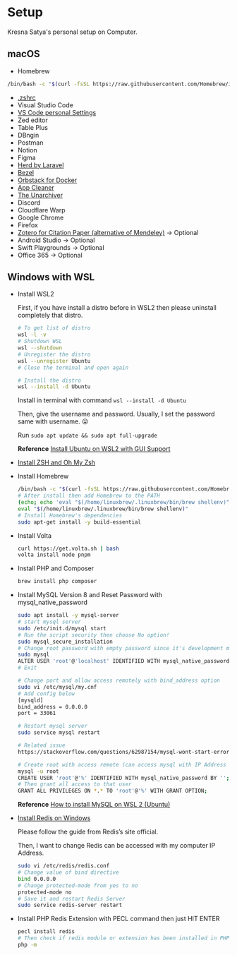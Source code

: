 # Setup
Kresna Satya's personal setup on Computer.

## macOS

- Homebrew

```bash
/bin/bash -c "$(curl -fsSL https://raw.githubusercontent.com/Homebrew/install/HEAD/install.sh)"
```

- [.zshrc](/.zshrc)
- Visual Studio Code
- [VS Code personal Settings](/vscode-user-settings/settings.json)
- Zed editor
- Table Plus
- DBngin
- Postman
- Notion
- Figma
- [Herd by Laravel](https://herd.laravel.com)
- [Bezel](https://getbezel.app/)
- [Orbstack for Docker](https://orbstack.dev/)
- [App Cleaner](https://freemacsoft.net/appcleaner/)
- [The Unarchiver](https://theunarchiver.com/)
- Discord
- Cloudflare Warp
- Google Chrome
- Firefox
- [Zotero for Citation Paper (alternative of Mendeley)](https://www.zotero.org/) -> Optional
- Android Studio -> Optional
- Swift Playgrounds -> Optional
- Office 365 -> Optional

## Windows with WSL

- Install WSL2

    First, if you have install a distro before in WSL2 then please uninstall completely that distro.

    ```bash
    # To get list of distro
    wsl -l -v
    # Shutdown WSL
    wsl --shutdown
    # Unregister the distro
    wsl --unregister Ubuntu
    # Close the terminal and open again

    # Install the distro
    wsl --install -d Ubuntu
    ```

    Install in terminal with command `wsl --install -d Ubuntu`

    Then, give the username and password. Usually, I set the password same with username. 😛

    Run `sudo apt update && sudo apt full-upgrade`

    **Reference**
    [Install Ubuntu on WSL2 with GUI Support](https://ubuntu.com/tutorials/install-ubuntu-on-wsl2-on-windows-11-with-gui-support#1-overview)

- [Install ZSH and Oh My Zsh](https://dev.to/contactsunny/installing-zsh-and-oh-my-zsh-on-windows-11-with-wsl2-1p5i)
- Install Homebrew

    ```bash
    /bin/bash -c "$(curl -fsSL https://raw.githubusercontent.com/Homebrew/install/HEAD/install.sh)"
    # After install then add Homebrew to the PATH
    (echo; echo 'eval "$(/home/linuxbrew/.linuxbrew/bin/brew shellenv)"') >> /home/usdidev/.zshrc
    eval "$(/home/linuxbrew/.linuxbrew/bin/brew shellenv)"
    # Install Homebrew's dependencies
    sudo apt-get install -y build-essential
    ```
- Install Volta

    ```bash
    curl https://get.volta.sh | bash
    volta install node pnpm
    ```
- Install PHP and Composer

    ```bash
    brew install php composer
    ```
- Install MySQL Version 8 and Reset Password with mysql_native_password
    
    ```bash
    sudo apt install -y mysql-server
    # start mysql server
    sudo /etc/init.d/mysql start
    # Run the script security then choose No option!
    sudo mysql_secure_installation
    # Change root password with empty password since it's development mode
    sudo mysql
    ALTER USER 'root'@'localhost' IDENTIFIED WITH mysql_native_password BY '';
    # Exit

    # Change port and allow access remotely with bind_address option
    sudo vi /etc/mysql/my.cnf
    # Add config below
    [mysqld]
    bind_address = 0.0.0.0
    port = 33061

    # Restart mysql server
    sudo service mysql restart

    # Related issue
    https://stackoverflow.com/questions/62987154/mysql-wont-start-error-su-warning-cannot-change-directory-to-nonexistent

    # Create root with access remote (can access mysql with IP Address of my computer)
    mysql -u root
    CREATE USER 'root'@'%' IDENTIFIED WITH mysql_native_password BY '';
    # Then grant all access to that user
    GRANT ALL PRIVILEGES ON *.* TO 'root'@'%' WITH GRANT OPTION;
    ```

    **Reference**
    [How to install MySQL on WSL 2 (Ubuntu)](https://pen-y-fan.github.io/2021/08/08/How-to-install-MySQL-on-WSL-2-Ubuntu/)

- [Install Redis on Windows](https://redis.io/docs/install/install-redis/install-redis-on-windows/)
    
    Please follow the guide from Redis’s site official.

    Then, I want to change Redis can be accessed with my computer IP Address.

    ```bash
    sudo vi /etc/redis/redis.conf
    # Change value of bind directive
    bind 0.0.0.0
    # Change protected-mode from yes to no
    protected-mode no
    # Save it and restart Redis Server
    sudo service redis-server restart
    ```

- Install PHP Redis Extension with PECL command then just HIT ENTER

    ```bash
    pecl install redis
    # Then check if redis module or extension has been installed in PHP
    php -m
    ```


